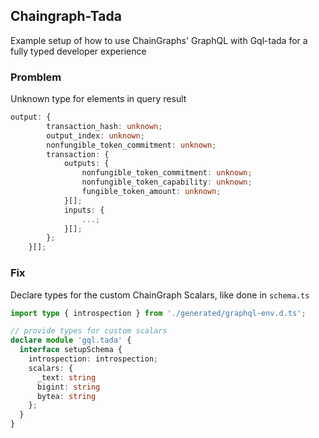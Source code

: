 ## Chaingraph-Tada

Example setup of how to use ChainGraphs' GraphQL with Gql-tada for a fully typed developer experience

### Promblem

Unknown type for elements in query result

```ts
output: {
        transaction_hash: unknown;
        output_index: unknown;
        nonfungible_token_commitment: unknown;
        transaction: {
            outputs: {
                nonfungible_token_commitment: unknown;
                nonfungible_token_capability: unknown;
                fungible_token_amount: unknown;
            }[];
            inputs: {
                ...;
            }[];
        };
    }[];
```

### Fix

Declare types for the custom ChainGraph Scalars, like done in `schema.ts`

```ts
import type { introspection } from './generated/graphql-env.d.ts';

// provide types for custom scalars
declare module 'gql.tada' {
  interface setupSchema {
    introspection: introspection;
    scalars: {
      _text: string
      bigint: string
      bytea: string
    };
  }
}
```